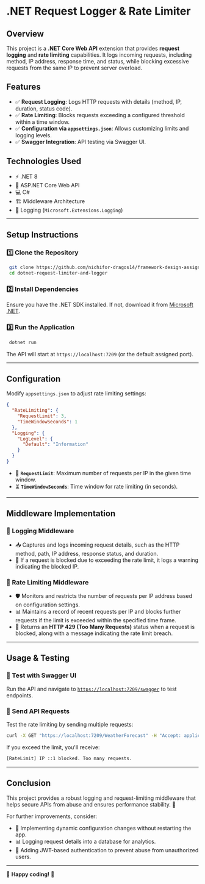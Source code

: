 # .NET Request Logger & Rate Limiter

## **Overview**

This project is a **.NET Core Web API** extension that provides **request logging** and **rate limiting** capabilities. It logs incoming requests, including method, IP address, response time, and status, while blocking excessive requests from the same IP to prevent server overload.

## **Features**

- ✅ **Request Logging**: Logs HTTP requests with details (method, IP, duration, status code).
- ✅ **Rate Limiting**: Blocks requests exceeding a configured threshold within a time window.
- ✅ **Configuration via `appsettings.json`**: Allows customizing limits and logging levels.
- ✅ **Swagger Integration**: API testing via Swagger UI.

## **Technologies Used**

- ⚡ .NET 8
- 🔧 ASP.NET Core Web API
- 💻 C#
- 🏗 Middleware Architecture
- 📜 Logging (`Microsoft.Extensions.Logging`)

---

## **Setup Instructions**

### **1️⃣ Clone the Repository**

```bash
 git clone https://github.com/nichifor-dragos14/framework-design-assignment.git
 cd dotnet-request-limiter-and-logger
```

### **2️⃣ Install Dependencies**

Ensure you have the .NET SDK installed. If not, download it from [Microsoft .NET](https://dotnet.microsoft.com/).

### **3️⃣ Run the Application**

```bash
 dotnet run
```

The API will start at `https://localhost:7209` (or the default assigned port).

---

## **Configuration**

Modify `appsettings.json` to adjust rate limiting settings:

```json
{
  "RateLimiting": {
    "RequestLimit": 3,
    "TimeWindowSeconds": 1
  },
  "Logging": {
    "LogLevel": {
      "Default": "Information"
    }
  }
}
```

- 🛑 **`RequestLimit`**: Maximum number of requests per IP in the given time window.
- ⏳ **`TimeWindowSeconds`**: Time window for rate limiting (in seconds).

---

## **Middleware Implementation**

### **📝 Logging Middleware**

- 📥 Captures and logs incoming request details, such as the HTTP method, path, IP address, response status, and duration.
- 🚨 If a request is blocked due to exceeding the rate limit, it logs a warning indicating the blocked IP.

### **🚦 Rate Limiting Middleware**

- 🛡 Monitors and restricts the number of requests per IP address based on configuration settings.
- 📊 Maintains a record of recent requests per IP and blocks further requests if the limit is exceeded within the specified time frame.
- 🚧 Returns an **HTTP 429 (Too Many Requests)** status when a request is blocked, along with a message indicating the rate limit breach.

---

## **Usage & Testing**

### **🧪 Test with Swagger UI**

Run the API and navigate to [`https://localhost:7209/swagger`](https://localhost:7209/swagger) to test endpoints.

### **📡 Send API Requests**

Test the rate limiting by sending multiple requests:

```bash
curl -X GET "https://localhost:7209/WeatherForecast" -H "Accept: application/json"
```

If you exceed the limit, you'll receive:

```bash
[RateLimit] IP ::1 blocked. Too many requests.
```

---

## **Conclusion**

This project provides a robust logging and request-limiting middleware that helps secure APIs from abuse and ensures performance stability. 🚀

For further improvements, consider:

- 🔄 Implementing dynamic configuration changes without restarting the app.
- 📊 Logging request details into a database for analytics.
- 🔐 Adding JWT-based authentication to prevent abuse from unauthorized users.

---

🎯 **Happy coding!** 🚀